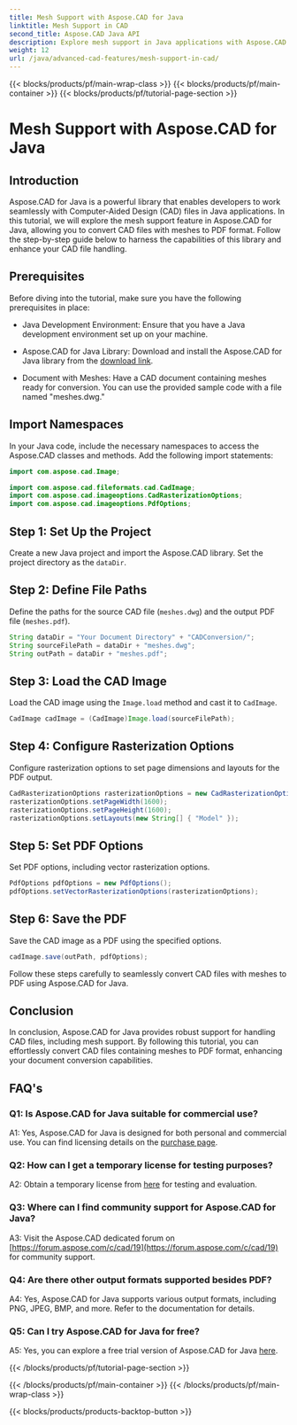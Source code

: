 ```yaml
---
title: Mesh Support with Aspose.CAD for Java
linktitle: Mesh Support in CAD
second_title: Aspose.CAD Java API
description: Explore mesh support in Java applications with Aspose.CAD. Convert CAD files to PDF effortlessly. 
weight: 12
url: /java/advanced-cad-features/mesh-support-in-cad/
---
```


{{< blocks/products/pf/main-wrap-class >}}
{{< blocks/products/pf/main-container >}}
{{< blocks/products/pf/tutorial-page-section >}}

# Mesh Support with Aspose.CAD for Java

## Introduction

Aspose.CAD for Java is a powerful library that enables developers to work seamlessly with Computer-Aided Design (CAD) files in Java applications. In this tutorial, we will explore the mesh support feature in Aspose.CAD for Java, allowing you to convert CAD files with meshes to PDF format. Follow the step-by-step guide below to harness the capabilities of this library and enhance your CAD file handling.

## Prerequisites

Before diving into the tutorial, make sure you have the following prerequisites in place:

- Java Development Environment: Ensure that you have a Java development environment set up on your machine.

- Aspose.CAD for Java Library: Download and install the Aspose.CAD for Java library from the [download link](https://releases.aspose.com/cad/java/).

- Document with Meshes: Have a CAD document containing meshes ready for conversion. You can use the provided sample code with a file named "meshes.dwg."

## Import Namespaces

In your Java code, include the necessary namespaces to access the Aspose.CAD classes and methods. Add the following import statements:

```java
import com.aspose.cad.Image;

import com.aspose.cad.fileformats.cad.CadImage;
import com.aspose.cad.imageoptions.CadRasterizationOptions;
import com.aspose.cad.imageoptions.PdfOptions;
```

## Step 1: Set Up the Project

Create a new Java project and import the Aspose.CAD library. Set the project directory as the `dataDir`.

## Step 2: Define File Paths

Define the paths for the source CAD file (`meshes.dwg`) and the output PDF file (`meshes.pdf`).

```java
String dataDir = "Your Document Directory" + "CADConversion/";
String sourceFilePath = dataDir + "meshes.dwg";
String outPath = dataDir + "meshes.pdf";
```

## Step 3: Load the CAD Image

Load the CAD image using the `Image.load` method and cast it to `CadImage`.

```java
CadImage cadImage = (CadImage)Image.load(sourceFilePath);
```

## Step 4: Configure Rasterization Options

Configure rasterization options to set page dimensions and layouts for the PDF output.

```java
CadRasterizationOptions rasterizationOptions = new CadRasterizationOptions();
rasterizationOptions.setPageWidth(1600);
rasterizationOptions.setPageHeight(1600);
rasterizationOptions.setLayouts(new String[] { "Model" });
```

## Step 5: Set PDF Options

Set PDF options, including vector rasterization options.

```java
PdfOptions pdfOptions = new PdfOptions();
pdfOptions.setVectorRasterizationOptions(rasterizationOptions);
```

## Step 6: Save the PDF

Save the CAD image as a PDF using the specified options.

```java
cadImage.save(outPath, pdfOptions);
```

Follow these steps carefully to seamlessly convert CAD files with meshes to PDF using Aspose.CAD for Java.

## Conclusion

In conclusion, Aspose.CAD for Java provides robust support for handling CAD files, including mesh support. By following this tutorial, you can effortlessly convert CAD files containing meshes to PDF format, enhancing your document conversion capabilities.

## FAQ's

### Q1: Is Aspose.CAD for Java suitable for commercial use?

A1: Yes, Aspose.CAD for Java is designed for both personal and commercial use. You can find licensing details on the [purchase page](https://purchase.aspose.com/buy).

### Q2: How can I get a temporary license for testing purposes?

A2: Obtain a temporary license from [here](https://purchase.aspose.com/temporary-license/) for testing and evaluation.

### Q3: Where can I find community support for Aspose.CAD for Java?

A3: Visit the Aspose.CAD dedicated forum on [https://forum.aspose.com/c/cad/19](https://forum.aspose.com/c/cad/19) for community support.

### Q4: Are there other output formats supported besides PDF?

A4: Yes, Aspose.CAD for Java supports various output formats, including PNG, JPEG, BMP, and more. Refer to the documentation for details.

### Q5: Can I try Aspose.CAD for Java for free?

A5: Yes, you can explore a free trial version of Aspose.CAD for Java [here](https://releases.aspose.com/).

{{< /blocks/products/pf/tutorial-page-section >}}

{{< /blocks/products/pf/main-container >}}
{{< /blocks/products/pf/main-wrap-class >}}

{{< blocks/products/products-backtop-button >}}
